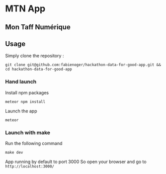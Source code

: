 # MTN App

## Mon Taff Numérique

## Usage
Simply clone the repository :
```
git clone git@github.com:fabienoger/hackathon-data-for-good-app.git && cd hackathon-data-for-good-app
```

### Hand launch
Install npm packages
```
meteor npm install
```

Launch the app
```
meteor
```

### Launch with make
Run the following command
```
make dev
```

App running by default to port 3000
So open your browser and go to ```http://localhost:3000/```

